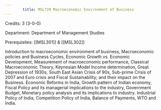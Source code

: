 ```yaml
---
        title: MSL720 Macroeconomic Environment of Business
---
```

Credits: 3 (3-0-0)

Department: Department of Management Studies

Prerequisites: [[MSL301]] & [[MSL302]]

Introduction to macroeconomic environment of business, Macroeconomic policies and Business Cycles, Economic Growth vs. Economic Development, Measurement of macroeconomic performance, Classical Macroeconomic Theory, Keynesian Model Income determination, Great Depression of 1930s; South East Asian Crisis of 90s, Sub-prime Crisis of 2007 and Euro crisis and Fiscal Sustainability; and their impact on the Business. Economic Reforms in India, Growth pattern of Indian economy, Fiscal Policy and its managerial implications to the industry, Government Budget, Monetary policy analysis and its implications to industry. Industrial Policy of India, Competition Policy of India, Balance of Payments, WTO and India.